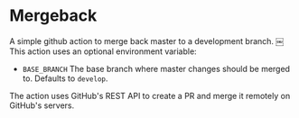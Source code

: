 # Mergeback

A simple github action to merge back master to a development branch.
￼
This action uses an optional environment variable:
- `BASE_BRANCH`
  The base branch where master changes should be merged to. Defaults to `develop`.

The action uses GitHub's REST API to create a PR and merge it remotely on GitHub's servers.
